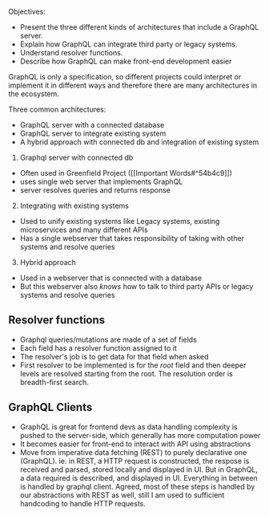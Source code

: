 Objectives:
-   Present the three different kinds of architectures that include a GraphQL server.
-   Explain how GraphQL can integrate third party or legacy systems.
-   Understand resolver functions.
-   Describe how GraphQL can make front-end development easier

GraphQL is only a specification, so different projects could interpret or implement it in different ways and therefore there are many architectures in the ecosystem.

Three common architectures:

- GraphQL server with a connected database
- GraphQL server to integrate existing system
- A hybrid approach with connected db and integration of existing system

1. Graphql server with connected db

* Often used in Greenfield Project ([[Important Words#^54b4c9]])
* uses single web server that implements GraphQL
* server resolves queries and returns response

2. Integrating with existing systems

* Used to unify existing systems like Legacy systems, existing microservices and many different APIs
* Has a single webserver that takes responsibility of taking with other systems and resolve queries

3. Hybrid approach

* Used in a webserver that is connected with a database
* But this webserver also *knows* how to talk to third party APIs or legacy systems and resolve queries


## Resolver functions

* Graphql queries/mutations are made of a set of fields
* Each field has a resolver function assigned to it
* The resolver's job is to get data for that field when asked
* First resolver to be implemented is for the *root* field and then deeper levels are resolved starting from the root. The resolution order is breadth-first search.

## GraphQL Clients

* GraphQL is great for frontend devs as data handling complexity is pushed to the server-side, which generally has more computation power
* It becomes easier for front-end to interact with API using abstractions
* Move from imperative data fetching (REST) to purely declarative one (GraphQL). ie. in REST, a HTTP request is constructed, the respose is received and parsed, stored locally and displayed in UI. But in GraphQL, a data required is described, and displayed in UI. Everything in between is handled by graphql client. Agreed, most of these steps is handled by our abstractions with REST as well, still I am used to sufficient handcoding to handle HTTP requests. 
